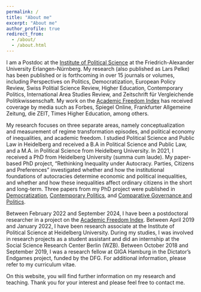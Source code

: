 ```yaml
---
permalink: /
title: "About me"
excerpt: "About me"
author_profile: true
redirect_from: 
  - /about/
  - /about.html
---
```


I am a Postdoc at the [Institute of Political Science](https://www.pol.phil.fau.eu/) at the Friedrich-Alexander University Erlangen-Nürnberg. My research (also published as Lars Pelke) has been published or is forthcoming in over 15 journals or volumes, including Perspectives on Politics, Democratization, European Policy Review, Swiss Politial Science Review, Higher Education, Contemporary Politics, International Area Studies Review, and Zeitschrift für Vergleichende Politikwissenschaft. My work on the [Academic Freedom Index](https://www.academic-freedom-index.net) has received coverage by media such as Forbes, Spiegel Online, Frankfurter Allgemeine Zeitung, die ZEIT, Times Higher Education, among others.

My research focuses on three separate areas, namely conceptualization and measurement of regime transformation episodes, and political economy of inequalities, and academic freedom. I studied Political Science and Public Law in Heidelberg and received a B.A in Political Science and Public Law, and a M.A. in Political Science from Heidelberg University. In 2021, I received a PhD from Heidelberg University (summa cum laude). My paper-based PhD project, “Rethinking Inequality under Autocracy. Parties, Citizens and Preferences” investigated whether and how the institutional foundations of autocracies determine economic and political inequalities, and whether and how these inequalities affect ordinary citizens in the short and long-term. Three papers from my PhD project were published in [Democratization](https://www.tandfonline.com/toc/fdem20/current), [Contemporary Politics](https://www.tandfonline.com/toc/ccpo20/current), and [Comparative Governance and Politics](https://link.springer.com/journal/12286).

Between February 2022 and September 2024, I have been a postdoctoral researcher in a project on the [Academic Freedom Index](https://v-dem.net/academic_freedom.html). Between April 2019 and January 2022, I have been research associate at the Institute of Political Science at Heidelberg University. During my studies, I was involved in research projects as a student assistant and did an internship at the Social Science Research Center Berlin (WZB). Between October 2018 and September 2019, I was a research fellow at GIGA Hamburg in the Dictator’s Endgames project, funded by the DFG. For additional information, please refer to my curriculum vitae.

On this website, you will find further information on my research and teaching. Thank you for your interest and please feel free to contact me.
